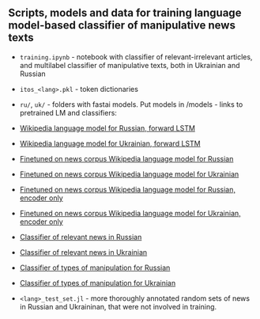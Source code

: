 ## Scripts, models and data for training language model-based classifier of manipulative news texts

* `training.ipynb` - notebook with classifier of relevant-irrelevant articles, and multilabel classifier of manipulative texts, both in Ukrainian and Russian
* `itos_<lang>.pkl` - token dictionaries
* `ru/`, `uk/` - folders with fastai models. Put models in <lang>/models - links to pretrained LM and classifiers:
  
* [Wikipedia language model for Russian, forward LSTM](http://texty.org.ua/d/2018/mnews/models/fwd_ru_lm.zip)
* [Wikipedia language model for Ukrainian, forward LSTM](http://texty.org.ua/d/2018/mnews/models/fwd_uk_lm.zip)
* [Finetuned on news corpus Wikipedia language model for Russian](http://texty.org.ua/d/2018/mnews/models/fwd_ru_finetuned_lm.zip)
* [Finetuned on news corpus Wikipedia language model for Ukrainian](http://texty.org.ua/d/2018/mnews/models/fwd_uk_finetuned_lm.zip)
* [Finetuned on news corpus Wikipedia language model for Russian, encoder only](http://texty.org.ua/d/2018/mnews/models/fwd_ru_finetuned_lm_enc.zip)
* [Finetuned on news corpus Wikipedia language model for Ukrainian, encoder only](http://texty.org.ua/d/2018/mnews/models/fwd_uk_finetuned_lm_enc.zip)
* [Classifier of relevant news in Russian](http://texty.org.ua/d/2018/mnews/models/ru_is_other_cls.zip)
* [Classifier of relevant news in Ukrainian](http://texty.org.ua/d/2018/mnews/models/uk_is_other_cls.zip)
* [Classifier of types of manipulation for Russian](http://texty.org.ua/d/2018/mnews/models/ru_arg_emo_cls.zip)
* [Classifier of types of manipulation for Ukrainian](http://texty.org.ua/d/2018/mnews/models/uk_emo_arg_cls.zip)

  
* `<lang>_test_set.jl` - more thoroughly annotated random sets of news in Russian and Ukraininan, that were not involved in training.
